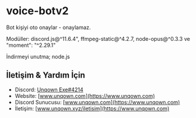 # voice-botv2
Bot kişiyi oto onaylar - onaylamaz.



Modüller: discord.js@^11.6.4", ffmpeg-static@^4.2.7, node-opus@^0.3.3 ve "moment": "^2.29.1"

İndirmeyi unutma; node.js
## İletişim & Yardım İçin
- Discord: [Unqown Exe#4214](https://discord.com/users/791255637920972801)
- Website: [www.unqown.com](https://www.unqown.com)
- Discord Sunucusu: [www.unqown.com](https://www.unqown.com)
- İletişim: [www.unqown.xyz/iletisim](https://www.unqown.com)
